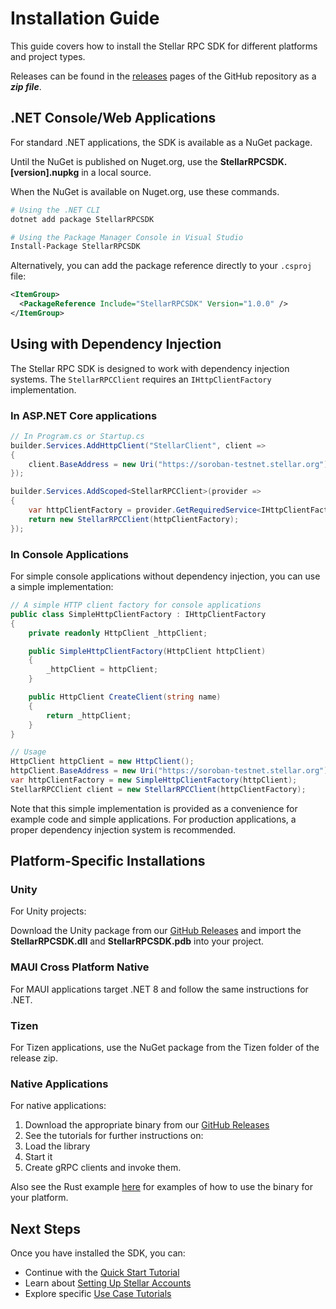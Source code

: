 # Installation Guide

This guide covers how to install the Stellar RPC SDK for different platforms and project types.

Releases can be found in the [releases](https://github.com/FrankSzendzielarz/SorobanRPCSDK/releases) pages of 
the GitHub repository as a ***zip file***.

## .NET Console/Web Applications

For standard .NET applications, the SDK is available as a NuGet package.

Until the NuGet is published on Nuget.org, use the **StellarRPCSDK.[version].nupkg** in a local source.

When the NuGet is available on Nuget.org, use these commands.

```bash
# Using the .NET CLI
dotnet add package StellarRPCSDK

# Using the Package Manager Console in Visual Studio
Install-Package StellarRPCSDK
```

Alternatively, you can add the package reference directly to your `.csproj` file:

```xml
<ItemGroup>
  <PackageReference Include="StellarRPCSDK" Version="1.0.0" />
</ItemGroup>
```

## Using with Dependency Injection

The Stellar RPC SDK is designed to work with dependency injection systems. The `StellarRPCClient` requires an `IHttpClientFactory` implementation.

### In ASP.NET Core applications

```csharp
// In Program.cs or Startup.cs
builder.Services.AddHttpClient("StellarClient", client =>
{
    client.BaseAddress = new Uri("https://soroban-testnet.stellar.org");
});

builder.Services.AddScoped<StellarRPCClient>(provider =>
{
    var httpClientFactory = provider.GetRequiredService<IHttpClientFactory>();
    return new StellarRPCClient(httpClientFactory);
});
```

### In Console Applications

For simple console applications without dependency injection, you can use a simple implementation:

```csharp
// A simple HTTP client factory for console applications
public class SimpleHttpClientFactory : IHttpClientFactory
{
    private readonly HttpClient _httpClient;

    public SimpleHttpClientFactory(HttpClient httpClient)
    {
        _httpClient = httpClient;
    }

    public HttpClient CreateClient(string name)
    {
        return _httpClient;
    }
}

// Usage
HttpClient httpClient = new HttpClient();
httpClient.BaseAddress = new Uri("https://soroban-testnet.stellar.org");
var httpClientFactory = new SimpleHttpClientFactory(httpClient);
StellarRPCClient client = new StellarRPCClient(httpClientFactory);
```

Note that this simple implementation is provided as a convenience for example code and simple applications. For production applications, a proper dependency injection system is recommended.

## Platform-Specific Installations

### Unity

For Unity projects:

Download the Unity package from our [GitHub Releases](https://github.com/FrankSzendzielarz/SorobanRPCSDK/releases) and import the
**StellarRPCSDK.dll** and **StellarRPCSDK.pdb** into your project.

### MAUI Cross Platform Native

For MAUI applications target .NET 8 and follow the same instructions for .NET.

### Tizen

For Tizen applications, use the NuGet package from the Tizen folder of the release zip.


### Native  Applications

For native applications:

1. Download the appropriate binary from our [GitHub Releases](https://github.com/FrankSzendzielarz/SorobanRPCSDK/releases)
2. See the tutorials for further instructions on:
3. Load the library
4. Start it
5. Create gRPC clients and invoke them.

Also see the Rust example [here](https://github.com/FrankSzendzielarz/SorobanRPCSDK/tree/main/StellarRPCSDK_Native/native_client_tests/rust_client) for examples of
how to use the binary for your platform.


## Next Steps

Once you have installed the SDK, you can:

- Continue with the [Quick Start Tutorial](quickstart.md)
- Learn about [Setting Up Stellar Accounts](accounts-setup.md)
- Explore specific [Use Case Tutorials](../tutorials/index.md)